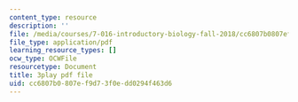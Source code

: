 ```yaml
---
content_type: resource
description: ''
file: /media/courses/7-016-introductory-biology-fall-2018/cc6807b0807ef9d73f0edd0294f463d6_mvjXFh4P08I.pdf
file_type: application/pdf
learning_resource_types: []
ocw_type: OCWFile
resourcetype: Document
title: 3play pdf file
uid: cc6807b0-807e-f9d7-3f0e-dd0294f463d6
---
```

